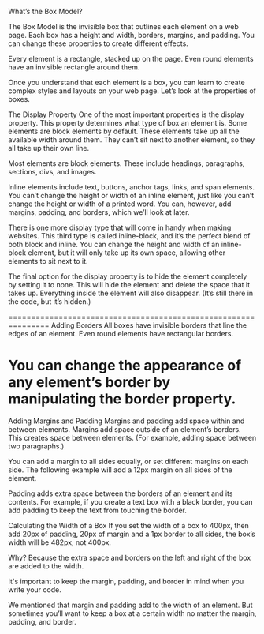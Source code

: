 What’s the Box Model?

The Box Model is the invisible box that outlines each element on a web page. Each box has a height and width, borders, margins, and padding. You can change these properties to create different effects.

Every element is a rectangle, stacked up on the page. Even round elements have an invisible rectangle around them.

Once you understand that each element is a box, you can learn to create complex styles and layouts on your web page. Let’s look at the properties of boxes.

The Display Property
One of the most important properties is the display property. This property determines what type of box an element is.
Some elements are block elements by default. These elements take up all the available width around them. They can’t sit next to another element, so they all take up their own line.

Most elements are block elements. These include headings, paragraphs, sections, divs, and images.

Inline elements include text, buttons, anchor tags, links, and span elements. You can’t change the height or width of an inline element, just like you can’t change the height or width of a printed word. You can, however, add margins, padding, and borders, which we’ll look at later.

There is one more display type that will come in handy when making websites. This third type is called inline-block, and it’s the perfect blend of both block and inline. You can change the height and width of an inline-block element, but it will only take up its own space, allowing other elements to sit next to it.

The final option for the display property is to hide the element completely by setting it to none. This will hide the element and delete the space that it takes up. Everything inside the element will also disappear. (It’s still there in the code, but it’s hidden.)

===============================================================
Adding Borders
All boxes have invisible borders that line the edges of an element. Even round elements have rectangular borders.

# You can change the appearance of any element’s border by manipulating the border property.

Adding Margins and Padding
Margins and padding add space within and between elements.
Margins add space outside of an element’s borders. This creates space between elements. (For example, adding space between two paragraphs.)

You can add a margin to all sides equally, or set different margins on each side. The following example will add a 12px margin on all sides of the element.

Padding adds extra space between the borders of an element and its contents. For example, if you create a text box with a black border, you can add padding to keep the text from touching the border.

Calculating the Width of a Box
If you set the width of a box to 400px, then add 20px of padding, 20px of margin and a 1px border to all sides, the box’s width will be 482px, not 400px.

Why? Because the extra space and borders on the left and right of the box are added to the width.

It's important to keep the margin, padding, and border in mind when you write your code.

We mentioned that margin and padding add to the width of an element. But sometimes you’ll want to keep a box at a certain width no matter the margin, padding, and border.
